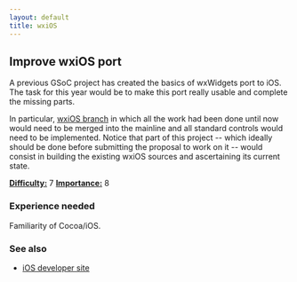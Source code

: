 ```yaml
---
layout: default
title: wxiOS
---
```


## Improve wxiOS port

A previous GSoC project has created the basics of wxWidgets port to iOS. The
task for this year would be to make this port really usable and complete the
missing parts.

In particular, [wxiOS branch](https://github.com/wxWidgets/wxWidgets/tree/SOC2011_WXIOS)
in which all the work had been done until now would need to be merged into the
mainline and all standard controls would need to be implemented. Notice that
part of this project -- which ideally should be done before submitting the
proposal to work on it -- would consist in building the existing wxiOS sources
and ascertaining its current state.

[**Difficulty:**](../project-ratings) 7
[**Importance:**](../project-ratings) 8

### Experience needed

Familiarity of Cocoa/iOS.

### See also

* [iOS developer site](https://developer.apple.com/technologies/ios/)
